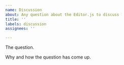 ```yaml
---
name: Discussion
about: Any question about the Editor.js to discuss
title: ''
labels: discussion
assignees: ''

---
```


The question.

Why and how the question has come up.

<!--
🤫 If you like Editor.js, please consider supporting us via OpenCollective:
https://opencollective.com/editorjs
-->
